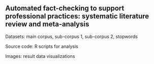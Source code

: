 ## Automated fact-checking to support professional practices: systematic literature review and meta-analysis

Datasets: main corpus, sub-corpus 1, sub-corpus 2, stopwords

Source code: R scripts for analysis

Images: result data visualizations
